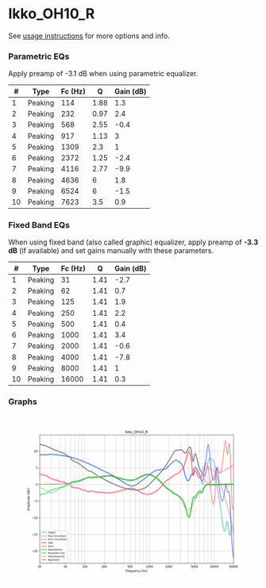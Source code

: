 # Ikko_OH10_R
See [usage instructions](https://github.com/jaakkopasanen/AutoEq#usage) for more options and info.

### Parametric EQs
Apply preamp of -3.1 dB when using parametric equalizer.

|   # | Type    |   Fc (Hz) |    Q |   Gain (dB) |
|-----|---------|-----------|------|-------------|
|   1 | Peaking |       114 | 1.88 |         1.3 |
|   2 | Peaking |       232 | 0.97 |         2.4 |
|   3 | Peaking |       568 | 2.55 |        -0.4 |
|   4 | Peaking |       917 | 1.13 |         3   |
|   5 | Peaking |      1309 | 2.3  |         1   |
|   6 | Peaking |      2372 | 1.25 |        -2.4 |
|   7 | Peaking |      4116 | 2.77 |        -9.9 |
|   8 | Peaking |      4636 | 6    |         1.8 |
|   9 | Peaking |      6524 | 6    |        -1.5 |
|  10 | Peaking |      7623 | 3.5  |         0.9 |

### Fixed Band EQs
When using fixed band (also called graphic) equalizer, apply preamp of **-3.3 dB** (if available) and set gains manually with these parameters.

|   # | Type    |   Fc (Hz) |    Q |   Gain (dB) |
|-----|---------|-----------|------|-------------|
|   1 | Peaking |        31 | 1.41 |        -2.7 |
|   2 | Peaking |        62 | 1.41 |         0.7 |
|   3 | Peaking |       125 | 1.41 |         1.9 |
|   4 | Peaking |       250 | 1.41 |         2.2 |
|   5 | Peaking |       500 | 1.41 |         0.4 |
|   6 | Peaking |      1000 | 1.41 |         3.4 |
|   7 | Peaking |      2000 | 1.41 |        -0.6 |
|   8 | Peaking |      4000 | 1.41 |        -7.8 |
|   9 | Peaking |      8000 | 1.41 |         1   |
|  10 | Peaking |     16000 | 1.41 |         0.3 |

### Graphs
![](./Ikko_OH10_R.png)
